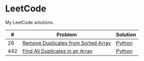 # LeetCode
My LeetCode solutions.

| # | Problem | Solution |
| --- | --- | ---- |
| 26 | [Remove Duplicates from Sorted Array](https://leetcode.com/problems/remove-duplicates-from-sorted-array/) | [Python](https://github.com/olma2077/LeetCode/blob/master/Python3/Remove%20Duplicates%20from%20Sorted%20Array.py) |
| 442 | [Find All Duplicates in an Array](https://leetcode.com/problems/find-all-duplicates-in-an-array/) | [Python](https://github.com/olma2077/LeetCode/blob/master/Python3/Find%20All%20Duplicates%20in%20an%20Array.py) |

